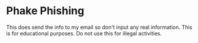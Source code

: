 # Phake Phishing

This does send the info to my email so don't input any real information.
This is for educational purposes. Do not use this for illegal activities.
